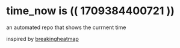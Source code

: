 # time_now is (( 1709384400721 ))

an automated repo that shows the currnent time

inspired by [breakingheatmap](https://github.com/breakingheatmap/breakingheatmap)